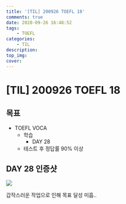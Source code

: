 ```yaml
---
title: '[TIL] 200926 TOEFL 18'
comments: true
date: 2020-09-26 16:48:52
tags:
    - TOEFL
categories:
    - TIL
description:
top_img:
cover:
---
```


# [TIL] 200926 TOEFL 18

## 목표
- TOEFL VOCA 
    - 학습
        - DAY 28
    - 테스트 후 정답률 90% 이상

## DAY 28 인증샷
![](Day28.png)

갑작스러운 작업으로 인해 목표 달성 미흡..